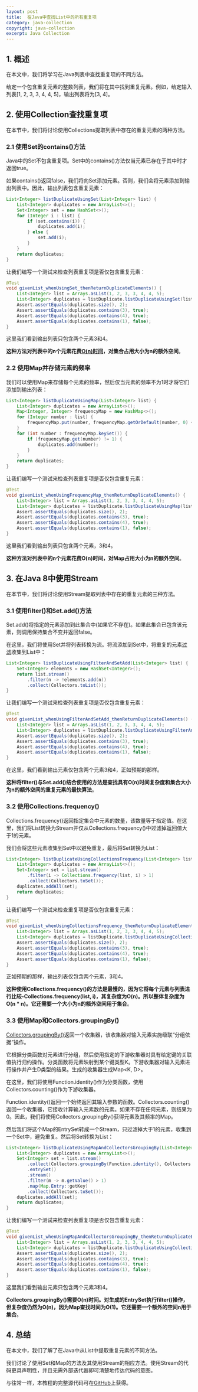 ```yaml
---
layout: post
title:  在Java中查找List中的所有重复项
category: java-collection
copyright: java-collection
excerpt: Java Collection
---
```


## 1. 概述

在本文中，我们将学习在Java列表中查找重复项的不同方法。

给定一个包含重复元素的整数列表，我们将在其中找到重复元素。例如，给定输入列表\[1, 2, 3, 3, 4, 4, 5]，输出列表将为\[3, 4]。

## 2. 使用Collection查找重复项

在本节中，我们将讨论使用Collections提取列表中存在的重复元素的两种方法。

### 2.1 使用Set的contains()方法

Java中的Set不包含重复项。Set中的contains()方法仅当元素已存在于其中时才返回true。

如果contains()返回false，我们将向Set添加元素。否则，我们会将元素添加到输出列表中。因此，输出列表包含重复元素：

```java
List<Integer> listDuplicateUsingSet(List<Integer> list) {
    List<Integer> duplicates = new ArrayList<>();
    Set<Integer> set = new HashSet<>();
    for (Integer i : list) {
        if (set.contains(i)) {
            duplicates.add(i);
        } else {
            set.add(i);
        }
    }
    return duplicates;
}
```

让我们编写一个测试来检查列表重复项是否仅包含重复元素：

```java
@Test
void givenList_whenUsingSet_thenReturnDuplicateElements() {
    List<Integer> list = Arrays.asList(1, 2, 3, 3, 4, 4, 5);
    List<Integer> duplicates = listDuplicate.listDuplicateUsingSet(list);
    Assert.assertEquals(duplicates.size(), 2);
    Assert.assertEquals(duplicates.contains(3), true);
    Assert.assertEquals(duplicates.contains(4), true);
    Assert.assertEquals(duplicates.contains(1), false);
}
```

这里我们看到输出列表只包含两个元素3和4。

**这种方法对列表中的n个元素花费[O(n)时间](https://www.baeldung.com/java-collections-complexity)，对集合占用大小为n的额外空间**。

### 2.2 使用Map并存储元素的频率

我们可以使用Map来存储每个元素的频率，然后仅当元素的频率不为1时才将它们添加到输出列表：

```java
List<Integer> listDuplicateUsingMap(List<Integer> list) {
    List<Integer> duplicates = new ArrayList<>();
    Map<Integer, Integer> frequencyMap = new HashMap<>();
    for (Integer number : list) {
        frequencyMap.put(number, frequencyMap.getOrDefault(number, 0) + 1);
    }
    for (int number : frequencyMap.keySet()) {
        if (frequencyMap.get(number) != 1) {
            duplicates.add(number);
        }
    }
    return duplicates;
}
```

让我们编写一个测试来检查列表重复项是否仅包含重复元素：

```java
@Test
void givenList_whenUsingFrequencyMap_thenReturnDuplicateElements() {
    List<Integer> list = Arrays.asList(1, 2, 3, 3, 4, 4, 5);
    List<Integer> duplicates = listDuplicate.listDuplicateUsingMap(list);
    Assert.assertEquals(duplicates.size(), 2);
    Assert.assertEquals(duplicates.contains(3), true);
    Assert.assertEquals(duplicates.contains(4), true);
    Assert.assertEquals(duplicates.contains(1), false);
}
```

这里我们看到输出列表只包含两个元素，3和4。

**这种方法对列表中的n个元素花费O(n)时间，对Map占用大小为n的额外空间**。

## 3. 在Java 8中使用Stream

在本节中，我们将讨论使用Stream提取列表中存在的重复元素的三种方法。

### 3.1 使用filter()和Set.add()方法

Set.add()将指定的元素添加到此集合中(如果它不存在)。如果此集合已包含该元素，则调用保持集合不变并返回false。

在这里，我们将使用Set并将列表转换为流。将流添加到Set中，将重复的元素[过滤](https://www.baeldung.com/java-stream-filter-lambda)收集到List中：

```java
List<Integer> listDuplicateUsingFilterAndSetAdd(List<Integer> list) {
    Set<Integer> elements = new HashSet<Integer>();
    return list.stream()
        .filter(n -> !elements.add(n))
        .collect(Collectors.toList());
}
```

让我们编写一个测试来检查列表重复项是否仅包含重复元素：

```java
@Test
void givenList_whenUsingFilterAndSetAdd_thenReturnDuplicateElements() {
    List<Integer> list = Arrays.asList(1, 2, 3, 3, 4, 4, 5);
    List<Integer> duplicates = listDuplicate.listDuplicateUsingFilterAndSetAdd(list);
    Assert.assertEquals(duplicates.size(), 2);
    Assert.assertEquals(duplicates.contains(3), true);
    Assert.assertEquals(duplicates.contains(4), true);
    Assert.assertEquals(duplicates.contains(1), false);
}
```

在这里，我们看到输出元素仅包含两个元素3和4，正如预期的那样。

**这种将filter()与Set.add()结合使用的方法是查找具有O(n)时间复杂度和集合大小为n的额外空间的重复元素的最快算法**。

### 3.2 使用Collections.frequency()

Collections.frequency()返回指定集合中元素的数量，该数量等于指定值。在这里，我们将List转换为Stream并仅从Collections.frequency()中过滤掉返回值大于1的元素。

我们会将这些元素收集到Set中以避免重复，最后将Set转换为List：

```java
List<Integer> listDuplicateUsingCollectionsFrequency(List<Integer> list) {
    List<Integer> duplicates = new ArrayList<>();
    Set<Integer> set = list.stream()
        .filter(i -> Collections.frequency(list, i) > 1)
        .collect(Collectors.toSet());
    duplicates.addAll(set);
    return duplicates;
}
```

让我们编写一个测试来检查重复项是否仅包含重复元素：

```java
@Test
void givenList_whenUsingCollectionsFrequency_thenReturnDuplicateElements() {
    List<Integer> list = Arrays.asList(1, 2, 3, 3, 4, 4, 5);
    List<Integer> duplicates = listDuplicate.listDuplicateUsingCollectionsFrequency(list);
    Assert.assertEquals(duplicates.size(), 2);
    Assert.assertEquals(duplicates.contains(3), true);
    Assert.assertEquals(duplicates.contains(4), true);
    Assert.assertEquals(duplicates.contains(1), false);
}
```

正如预期的那样，输出列表仅包含两个元素，3和4。

**这种使用Collections.frequency()的方法是最慢的，因为它将每个元素与列表进行比较-Collections.frequency(list, i)，其复杂度为O(n)。所以整体复杂度为O(n * n)。它还需要一个大小为n的额外空间用于集合**。

### 3.3 使用Map和Collectors.groupingBy()

[Collectors.groupingBy()](https://www.baeldung.com/java-groupingby-collector)返回一个收集器，该收集器对输入元素实施级联“分组依据”操作。

它根据分类函数对元素进行分组，然后使用指定的下游收集器对具有给定键的关联值执行归约操作。分类函数将元素映射到某个键类型K。下游收集器对输入元素进行操作并产生D类型的结果。生成的收集器生成Map<K, D\>。

在这里，我们将使用Function.identity()作为分类函数，使用Collectors.counting()作为下游收集器。

Function.identity()返回一个始终返回其输入参数的函数。Collectors.counting()返回一个收集器，它接收计算输入元素数的元素。如果不存在任何元素，则结果为0。因此，我们将使用Collectors.groupingBy()获得元素及其频率的Map。

然后我们将这个Map的EntrySet转成一个Stream，只过滤掉大于1的元素，收集到一个Set中，避免重复。然后将Set转换为List：

```java
List<Integer> listDuplicateUsingMapAndCollectorsGroupingBy(List<Integer> list) {
    List<Integer> duplicates = new ArrayList<>();
    Set<Integer> set = list.stream()
        .collect(Collectors.groupingBy(Function.identity(), Collectors.counting()))
        .entrySet()
        .stream()
        .filter(m -> m.getValue() > 1)
        .map(Map.Entry::getKey)
        .collect(Collectors.toSet());
    duplicates.addAll(set);
    return duplicates;
}
```

让我们编写一个测试来检查列表重复项是否仅包含重复元素：

```java
@Test
void givenList_whenUsingMapAndCollectorsGroupingBy_thenReturnDuplicateElements() {
    List<Integer> list = Arrays.asList(1, 2, 3, 3, 4, 4, 5);
    List<Integer> duplicates = listDuplicate.listDuplicateUsingCollectionsFrequency(list);
    Assert.assertEquals(duplicates.size(), 2);
    Assert.assertEquals(duplicates.contains(3), true);
    Assert.assertEquals(duplicates.contains(4), true);
    Assert.assertEquals(duplicates.contains(1), false);
}
```

这里我们看到输出元素只包含两个元素3和4。

**Collectors.groupingBy()需要O(n)时间。对生成的EntrySet执行filter()操作，但复杂度仍然为O(n)，因为Map查找时间为O(1)。它还需要一个额外的空间n用于集合**。

## 4. 总结

在本文中，我们了解了在Java中从List中提取重复元素的不同方法。

我们讨论了使用Set和Map的方法及其使用Stream的相应方法。使用Stream的代码更具声明性，并且无需外部迭代器即可清楚地传达代码的意图。

与往常一样，本教程的完整源代码可在[GitHub](https://github.com/tuyucheng7/taketoday-tutorial4j/tree/master/java-core-modules/java-collections-list-5)上获得。